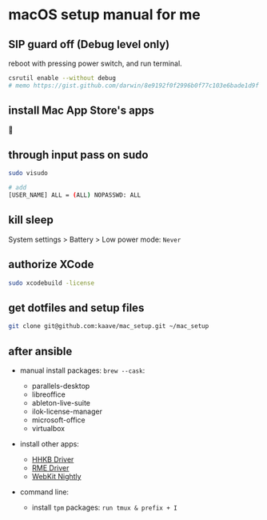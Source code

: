# macOS setup manual for me

## SIP guard off (Debug level only)

reboot with pressing power switch, and run terminal.

```bash
csrutil enable --without debug
# memo https://gist.github.com/darwin/8e9192f0f2996b0f77c103e6bade1d9f
```

## install Mac App Store's apps

🍎

## through input pass on sudo

```bash
sudo visudo

# add
[USER_NAME] ALL = (ALL) NOPASSWD: ALL
```

## kill sleep

System settings > Battery > Low power mode: `Never`

## authorize XCode

```bash
sudo xcodebuild -license
```

## get dotfiles and setup files

```bash
git clone git@github.com:kaave/mac_setup.git ~/mac_setup
```

## after ansible

- manual install packages: `brew --cask`:
  - parallels-desktop
  - libreoffice
  - ableton-live-suite
  - ilok-license-manager
  - microsoft-office
  - virtualbox

- install other apps:
  - [HHKB Driver](http://www.pfu.fujitsu.com/hhkeyboard/macdownload.html)
  - [RME Driver](https://synthax.jp/drivers-fireface-mac.html)
  - [WebKit Nightly](https://webkit.org/downloads/)

- command line:
  - install `tpm` packages: `run tmux & prefix + I`
